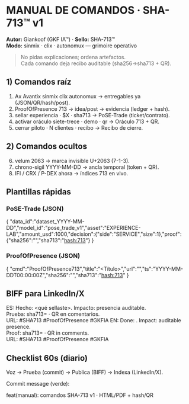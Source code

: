 # MANUAL DE COMANDOS · SHA-713™ v1
**Autor:** Giankoof (GKF IA™) · **Sello:** SHA-713™  
**Modo:** sinmix · clix · autonomux — grimoire operativo

> No pidas explicaciones; ordena artefactos.  
> Cada comando deja recibo auditable (sha256→sha713 + QR).

## 1) Comandos raíz
1. Ax Avantix sinmix clix autonomux → entregables ya (JSON/QR/hash/post).
2. ProofOfPresence 713 → idea/post → evidencia (ledger + hash).
3. sellar experiencia · $X · sha713 → PoSE-Trade (ticket/contrato).
4. activar oráculo siete-trece · demo · qr → Oráculo 713 + QR.
5. cerrar piloto · N clientes · recibo → Recibo de cierre.

## 2) Comandos ocultos
6. velum 2063 → marca invisible U+2063 (7-1-3).
7. chrono-sigil YYYY-MM-DD → ancla temporal (token + QR).
8. IFI / CRX / P-DEX ahora → índices 713 en vivo.

## Plantillas rápidas
### PoSE-Trade (JSON)
{ "data_id":"dataset_YYYY-MM-DD","model_id":"pose_trade_v1","asset":"EXPERIENCE-LAB","amount_usd":1000,"decision":{"side":"SERVICE","size":1},"proof":{"sha256":"<hash>","sha713":"<hash:713>"} }

### ProofOfPresence (JSON)
{ "cmd":"ProofOfPresence713","title":"<Título>","url":"<link>","ts":"YYYY-MM-DDT00:00:00Z","sha256":"<hash>","sha713":"<hash:713>" }

## BIFF para LinkedIn/X
ES:
Hecho: <qué sellaste>. Impacto: presencia auditable.  
Prueba: sha713=<hash> · QR en comentarios.  
URL: <link> #SHA713 #ProofOfPresence #GKFIA
EN:
Done: <what you sealed>. Impact: auditable presence.  
Proof: sha713=<hash> · QR in comments.  
URL: <link> #SHA713 #ProofOfPresence #GKFIA

## Checklist 60s (diario)
Voz → Prueba (commit) → Publica (BIFF) → Indexa (LinkedIn/X).

Commit message (verde):

feat(manual): comandos SHA-713 v1 · HTML/PDF + hash/QR
